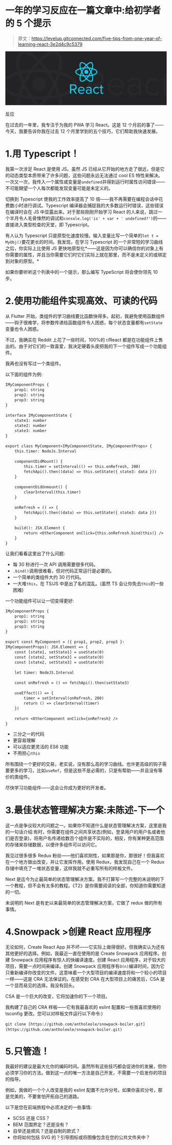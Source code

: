 # 一年的学习反应在一篇文章中:给初学者的 5 个提示

> 原文：<https://levelup.gitconnected.com/five-tips-from-one-year-of-learning-react-3e2d4c9c5379>

![](img/e294f68131d2012fbe1696201f826a51.png)

反应

在过去的一年里，我专注于为我的 PWA 学习 React。这是 12 个月前的事了——今天，我要告诉你我在过去 12 个月里学到的五个技巧，它们帮助我快速发展。

# 1.用 Typescript！

我第一次涉足 React 是使用 JS。虽然 JS 已经从它开始的地方走了很远，但是它的动态类型本质带来了许多问题，这些问题永远无法通过 cool ES 特性来解决。一次又一次，我传入一个属性或变量是`undefined`并得到运行时属性访问错误——不可能期望一个人每次都能发现变量可能是未定义的。

切换到 Typescript 使我的工作效率提高了 10 倍——我不再需要在编程会话中花费数小时进行调试。Typescript 编译器会捕捉我的大多数运行时错误，这些错误在编译时会在 JS 中显露出来。对于那些刚刚开始学习 React 的人来说，跳过一个半月令人毛骨悚然的调试和`console.log('is' + var + ' undefined?')`的——直接进入类型检查的天堂，即 Typescript。

有人认为 Typescript 只是原型化速度较慢。输入变量比写一个简单的`let t = MyObj()`要花更长的时间。我发现，在学习 Typescript 的一个非常短的学习曲线之后，你实际上比使用 JS 更快地原型化*——这是因为你可以确信你的对象上有你需要的属性，并且当你需要它们时它们实际上就在那里，而不是未定义的或绑定到对象的原型。*

如果你要听听这个列表中的一个提示，那么编写 TypeScript 将会使你领先 10 步。

# 2.使用功能组件实现高效、可读的代码

从 Flutter 开始，类组件的学习曲线要比函数快得多。起初，我避免使用函数组件——钩子很难学，将参数传递给函数组件令人困惑，每个状态变量都有`setState`变量也令人困惑。

不过，我确实在 Reddit 上花了一些时间，100%的 r/React 都是在功能组件上售出的。由于对它们的一致喜爱，我决定硬着头皮把我的下一个组件写成一个功能组件。

我再也没有写过一个类组件。

以下面的组件为例:

```
IMyComponentProps {
    prop1: string
    prop2: string
    prop3: string
}

interface IMyComponentState {
    state1: number
    state2: number
    state3: number
}

export class MyComponent<IMyComponentState, IMyComponentProps> {
    this.timer: NodeJs.Interval

    componentDidMount() {
        this.timer = setInterval(() => this.onRefresh, 200)
        fetchApi().then((data) => this.setState({ state3: data }))
    }

    componentDidUnmount() {
        clearInterval(this.timer)
    }

    onRefresh = () => {
        fetchApi().then((data) => this.setState({ state3: data }))
    }

    build(): JSX.Element {
        return <OtherComponent onClick={this.onRefresh.bind(this)} />
    }
}
```

让我们看看这里出了什么问题:

*   每 30 秒进行一次 API 调用需要很多代码。
*   `.bind()`调用很难看，但对代码正常运行是必要的。
*   一个简单的类组件大约 30 行代码。
*   一大堆`this`，在 TS/JS 中是出了名的混乱。(虽然 TS 会让你免去`this`的一些困难)

一个功能组件可以让一切变得更好:

```
IMyComponentProps {
    prop1: string
    prop2: string
    prop3: string
}

export const MyComponent = ({ prop1, prop2, prop3 }: IMyComponentProps): JSX.Element => {
    const [state1, setState1] = useState(0)
    const [state2, setState3] = useState(0)
    const [state2, setState3] = useState(0)

    let timer: NodeJS.Interval

    const onRefresh = () => fetchApi().then(setState3)

    useEffect(() => {
        timer = setInterval(onRefresh, 200)
        return () => clearInterval(timer)
    })

    return <OtherComponent onClick={onRefresh} />    
}
```

*   三分之一的代码
*   更容易理解
*   可以适应更灵活的 ES6 功能
*   不用担心`this`

所有围绕一个更好的交易，老实说，没有那么高的学习曲线。也许更高级的钩子需要更多的学习，比如`useRef`，但是这些不是必需的，只是有帮助——并且没有等价的类组件。

尽快学习功能组件——这会让你成为更好的开发者。

# 3.最佳状态管理解决方案:未陈述-下一个

这一点是争议较大的问题之一。如果你不知道什么是状态管理解决方案，这里是我的一句话介绍:有时，你需要在组件之间共享状态(例如，登录用户的用户名或者他们是否登录)，将用户名传递给数百个组件是不实际的，相反，你有某种更高范围的存储来存储数据，以便许多组件可以访问它。

我见过很多很多 Redux 粉丝——他们喜欢刚性，如果那是你，那很好！但我喜欢在一个地方做出改变，并让它发挥作用。使用 Redux，我发现自己在一个 Redux 存储中填充了一堆状态变量，这样我就不必重写所有的样板文件。

Next 是迄今为止最简单的状态管理解决方案。我不打算写一个完整的未说明的下一个教程，但不会有太多的教程。《T2》是你需要阅读的全部，你知道你需要知道的一切。

未说明的 Next 是有史以来最简单的状态管理解决方案，它做了 redux 做的所有事情。

# 4.Snowpack >创建 React 应用程序

无论如何，Create React App 并不坏——它实际上做得很好。但我确实认为还有其他更好的选择。例如，我最近一直在使用的是 Create Snowpack 应用程序。创建 Snowpack 应用程序有惊人的快编译速度。创建 React 应用程序，对于较大的项目，需要一点时间来编译。创建 Snowpack 应用程序有`O(n)`编译时间，因为它只重新编译你改变的文件。这意味着一个大型项目的编译速度将和一个较小的项目一样——这是 CRA 无法保证的。在感受到 CRA 在大型项目上的痛苦后，CSA 是一个显而易见的选择。我没有回头。

CSA 是一个巨大的改变，它将加速你的下一个项目。

我构建了自己的 CRA 样板——它有我最喜欢的 eslint 配置和一些我喜欢使用的 tsconfig 更改。您可以对样板文件运行以下命令:)

`git clone [https://github.com/antholeole/snowpack-boiler.git](https://github.com/antholeole/snowpack-boiler.git)`

# 5.只管造！

我最好的建议是最大化你的编码时间。虽然所有这些技巧都会促进你的发展，但你必须学习你的方法。做到这一点的唯一方法是自己开发，不需要一个启发你的项目的指导。

例如，我做的一个个人改变是我的 eslint 配置不允许分号。如果你喜欢分号，那是完美的，不要害怕开拓自己的道路。

以下是您在前端旅程中必须决定的一些事情:

*   SCSS 还是 CSS？
*   BEM 范围界定？还是没有？
*   自举还是顺风？还是自制的款式？
*   你将如何包括 SVG 的？引导图标或将图像包含在您的公共文件夹中？